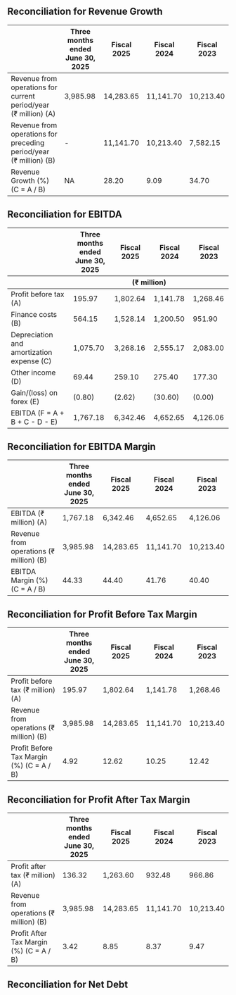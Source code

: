 ## Reconciliation for Revenue Growth

<table><thead><tr><th></th><th>Three months<br>ended June 30,<br>2025</th><th>Fiscal 2025</th><th>Fiscal 2024</th><th>Fiscal 2023</th></tr></thead><tbody><tr><td>Revenue from operations for current period/year (₹ million) (A)</td><td>3,985.98</td><td>14,283.65</td><td>11,141.70</td><td>10,213.40</td></tr><tr><td>Revenue from operations for preceding period/year (₹ million) (B)</td><td>-</td><td>11,141.70</td><td>10,213.40</td><td>7,582.15</td></tr><tr><td>Revenue Growth (%) (C = A / B)</td><td>NA</td><td>28.20</td><td>9.09</td><td>34.70</td></tr></tbody></table>

## Reconciliation for EBITDA

<table><thead><tr><th></th><th>Three months<br>ended June 30,<br>2025</th><th>Fiscal 2025</th><th>Fiscal 2024</th><th>Fiscal 2023</th></tr><tr><th></th><th colspan="4" style="text-align: center;">(₹ million)</th></tr></thead><tbody><tr><td>Profit before tax (A)</td><td>195.97</td><td>1,802.64</td><td>1,141.78</td><td>1,268.46</td></tr><tr><td>Finance costs (B)</td><td>564.15</td><td>1,528.14</td><td>1,200.50</td><td>951.90</td></tr><tr><td>Depreciation and amortization expense (C)</td><td>1,075.70</td><td>3,268.16</td><td>2,555.17</td><td>2,083.00</td></tr><tr><td>Other income (D)</td><td>69.44</td><td>259.10</td><td>275.40</td><td>177.30</td></tr><tr><td>Gain/(loss) on forex (E)</td><td>(0.80)</td><td>(2.62)</td><td>(30.60)</td><td>(0.00)</td></tr><tr><td>EBITDA (F = A + B + C - D - E)</td><td>1,767.18</td><td>6,342.46</td><td>4,652.65</td><td>4,126.06</td></tr></tbody></table>

## Reconciliation for EBITDA Margin

<table><thead><tr><th></th><th>Three months<br>ended June 30,<br>2025</th><th>Fiscal 2025</th><th>Fiscal 2024</th><th>Fiscal 2023</th></tr></thead><tbody><tr><td>EBITDA (₹ million) (A)</td><td>1,767.18</td><td>6,342.46</td><td>4,652.65</td><td>4,126.06</td></tr><tr><td>Revenue from operations (₹ million) (B)</td><td>3,985.98</td><td>14,283.65</td><td>11,141.70</td><td>10,213.40</td></tr><tr><td>EBITDA Margin (%) (C = A / B)</td><td>44.33</td><td>44.40</td><td>41.76</td><td>40.40</td></tr></tbody></table>

## Reconciliation for Profit Before Tax Margin

<table><thead><tr><th></th><th>Three months<br>ended June 30,<br>2025</th><th>Fiscal 2025</th><th>Fiscal 2024</th><th>Fiscal 2023</th></tr></thead><tbody><tr><td>Profit before tax (₹ million) (A)</td><td>195.97</td><td>1,802.64</td><td>1,141.78</td><td>1,268.46</td></tr><tr><td>Revenue from operations (₹ million) (B)</td><td>3,985.98</td><td>14,283.65</td><td>11,141.70</td><td>10,213.40</td></tr><tr><td>Profit Before Tax Margin (%) (C = A / B)</td><td>4.92</td><td>12.62</td><td>10.25</td><td>12.42</td></tr></tbody></table>

## Reconciliation for Profit After Tax Margin

<table><thead><tr><th></th><th>Three months<br>ended June 30,<br>2025</th><th>Fiscal 2025</th><th>Fiscal 2024</th><th>Fiscal 2023</th></tr></thead><tbody><tr><td>Profit after tax (₹ million) (A)</td><td>136.32</td><td>1,263.60</td><td>932.48</td><td>966.86</td></tr><tr><td>Revenue from operations (₹ million) (B)</td><td>3,985.98</td><td>14,283.65</td><td>11,141.70</td><td>10,213.40</td></tr><tr><td>Profit After Tax Margin (%) (C = A / B)</td><td>3.42</td><td>8.85</td><td>8.37</td><td>9.47</td></tr></tbody></table>

## Reconciliation for Net Debt
